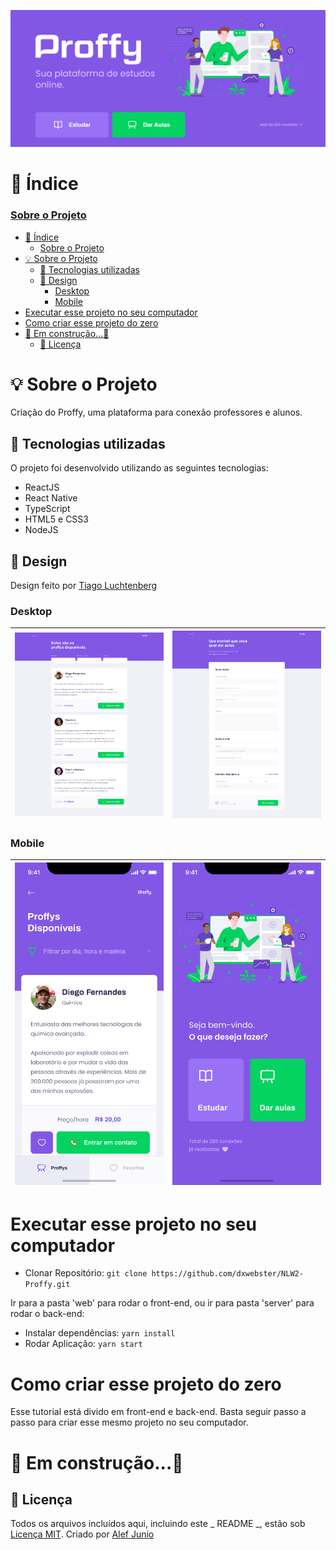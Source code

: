 
<p align="center">
  <img src="./readme/Home.png"/>
</p>

# 📑 Índice

### [Sobre o Projeto](#-sobre-o-projeto)

- [📑 Índice](#-índice)
    - [Sobre o Projeto](#sobre-o-projeto)
- [💡 Sobre o Projeto](#-sobre-o-projeto)
  - [🚀 Tecnologias utilizadas](#-tecnologias-utilizadas)
  - [🎨 Design](#-design)
    - [Desktop](#desktop)
    - [Mobile](#mobile)
- [Executar esse projeto no seu computador](#executar-esse-projeto-no-seu-computador)
- [Como criar esse projeto do zero](#como-criar-esse-projeto-do-zero)
- [🚧 Em construção...🚧](#-em-construção)
  - [📕 Licença](#-licença)

# 💡 Sobre o Projeto

Criação do Proffy, uma plataforma para conexão professores e alunos.

## 🚀 Tecnologias utilizadas

O projeto foi desenvolvido utilizando as seguintes tecnologias:

- ReactJS
- React Native
- TypeScript
- HTML5 e CSS3
- NodeJS

## 🎨 Design

Design feito por [Tiago Luchtenberg](https://www.instagram.com/tiagoluchtenberg/)

### Desktop

| <img src="./readme/preview-web.png" width=500 /> | <img src="./readme/Formulário.png" width=500 /> |
| ------------------------------------------------ | ----------------------------------------------- |


### Mobile

| <img src="./readme/preview-mobile.png" width=300 /> | <img src="./readme/Home-mobile.png" width=300 /> |
| --------------------------------------------------- | ------------------------------------------------ |


# Executar esse projeto no seu computador

- Clonar Repositório: `git clone https://github.com/dxwebster/NLW2-Proffy.git`

Ir para a pasta 'web' para rodar o front-end, ou ir para pasta 'server' para rodar o back-end:

- Instalar dependências: `yarn install`
- Rodar Aplicação: `yarn start`

# Como criar esse projeto do zero

Esse tutorial está divido em front-end e back-end. Basta seguir passo a passo para criar esse mesmo projeto no seu computador.

# 🚧 Em construção...🚧

## 📕 Licença

Todos os arquivos incluídos aqui, incluindo este _ README _, estão sob [Licença MIT](./LICENSE).
Criado por [Alef Junio](https://github.com/alephjunio)
